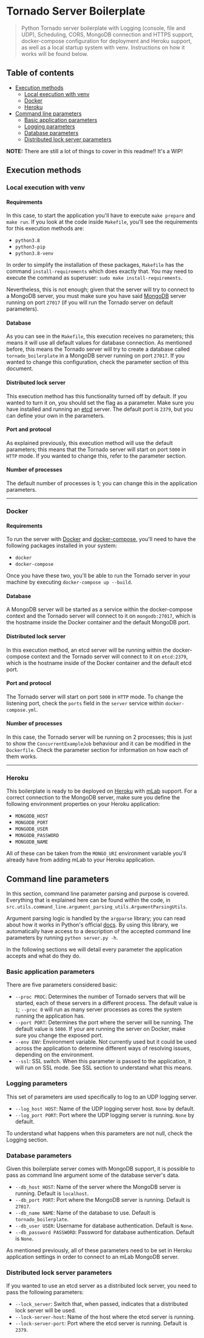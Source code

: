 # Tornado Server Boilerplate

> Python Tornado server boilerplate with Logging (console, file and UDP), Scheduling, CORS, MongoDB connection and HTTPS 
support, docker-compose configuration for deployment and Heroku support, as well as a local startup system with venv.
Instructions on how it works will be found below.

## Table of contents

* [Execution methods](#execution-methods)
    * [Local execution with venv](#local-execution-with-venv)
    * [Docker](#docker)
    * [Heroku](#heroku)
* [Command line parameters](#command-line-parameters)
    * [Basic application parameters](#basic-application-parameters)
    * [Logging parameters](#logging-parameters)
    * [Database parameters](#database-parameters)
    * [Distributed lock server parameters](#distributed-lock-server-parameters)

**NOTE:** There are still a lot of things to cover in this readme!! It's a WIP!

## Execution methods

### Local execution with venv

#### Requirements
In this case, to start the application you'll have to execute `make prepare` and `make run`. If you look at the code
inside `Makefile`, you'll see the requirements for this execution methods are:

* `python3.8`
* `python3-pip`
* `python3.8-venv`

In order to simplify the installation of these packages, `Makefile` has the command `install-requirements` which does
exactly that. You may need to execute the command as superuser: `sudo make install-requirements`.

Nevertheless, this is not enough; given that the server will try to connect to a MongoDB server, you must make sure you
have said [MongoDB](https://www.mongodb.com/) server running on port `27017` (if you will run the Tornado server on 
default parameters).

#### Database
As you can see in the `Makefile`, this execution receives no parameters; this means it will use all default values for
database connection. As mentioned before, this means the Tornado server will try to create a database called 
`tornado_boilerplate` in a MongoDB server running on port `27017`. If you wanted to change this configuration, check the
parameter section of this document.

#### Distributed lock server
This execution method has this functionality turned off by default. If you wanted to turn it on, you should set the
flag as a parameter. Make sure you have installed and running an [etcd](https://etcd.io/) server. The default port is
`2379`, but you can define your own in the parameters.

#### Port and protocol
As explained previously, this execution method will use the default parameters; this means that the Tornado server will 
start on port `5000` in `HTTP` mode. If you wanted to change this, refer to the parameter section.

#### Number of processes
The default number of processes is 1; you can change this in the application parameters.

---
### Docker

#### Requirements
To run the server with [Docker](https://www.docker.com/) and [docker-compose](https://docs.docker.com/compose/), you'll 
need to have the following packages installed in your system:

* `docker`
* `docker-compose`

Once you have these two, you'll be able to run the Tornado server in your machine by executing 
`docker-compose up --build`.

#### Database
A MongoDB server will be started as a service within the docker-compose context and the Tornado server will connect
to it on `mongodb:27017`, which is the hostname inside the Docker container and the default MongoDB port.

#### Distributed lock server
In this execution method, an etcd server will be running within the docker-compose context and the Tornado server will
connect to it on `etcd:2379`, which is the hostname inside of the Docker container and the default etcd port.

#### Port and protocol
The Tornado server will start on port `5000` in `HTTP` mode. To change the listening port, check the `ports` field
in the `server` service within `docker-compose.yml`.

#### Number of processes
In this case, the Tornado server will be running on 2 processes; this is just to show the `ConcurrentExampleJob`
behaviour and it can be modified in the `Dockerfile`. Check the parameter section for information on how each of them
works.

---
### Heroku
This boilerplate is ready to be deployed on [Heroku](https://www.heroku.com/) with 
[mLab](https://elements.heroku.com/addons/mongolab) support. For a correct connection to the MongoDB server, make sure
you define the following environment properties on your Heroku application:

* `MONGODB_HOST`
* `MONGODB_PORT`
* `MONGODB_USER`
* `MONGODB_PASSWORD`
* `MONGODB_NAME`

All of these can be taken from the `MONGO_URI` environment variable you'll already have from adding mLab to your Heroku 
application.

## Command line parameters
In this section, command line parameter parsing and purpose is covered. Everything that is explained here can be found
within the code, in `src.utils.command_line.argument_parsing_utils.ArgumentParsingUtils`.

Argument parsing logic is handled by the `argparse` library; you can read about how it works in Python's official
[docs](https://docs.python.org/3/library/argparse.html). By using this library, we automatically have access to a 
description of the accepted command line parameters by running `python server.py -h`.

In the following sections we will detail every parameter the application accepts and what do they do.

### Basic application parameters
There are five parameters considered basic:
* `--proc PROC`: Determines the number of Tornado servers that will be started, each of these servers in a different 
process. The default value is `1`; `--proc 0`  will run as many server processes as cores the system running the 
application has.
* `--port PORT`: Determines the port where the server will be running. The default value is `5000`. If your are running 
the server on Docker, make sure you change the exposed port.
* `--env ENV`: Environment variable. Not currently used but it could be used across the application to determine 
different ways of resolving issues, depending on the environment.
* `--ssl`: SSL switch. When this parameter is passed to the application, it will run on SSL mode. See SSL section to 
understand what this means.

### Logging parameters
This set of parameters are used specifically to log to an UDP logging server.
* `--log_host HOST`: Name of the UDP logging server host. `None` by default.
* `--log_port PORT`: Port where the UDP logging server is running. `None` by default.

To understand what happens when this parameters are not null, check the Logging section.

### Database parameters
Given this boilerplate server comes with MongoDB support, it is possible to pass as command line argument some of the
database server's data. 
* `--db_host HOST`: Name of the server where the MongoDB server is running. Default is `localhost`.
* `--db_port PORT`: Port where the MongoDB server is running. Default is `27017`.
* `--db_name NAME`: Name of the database to use. Default is `tornado_boilerplate`.
* `--db_user USER`: Username for database authentication. Default is `None`.
* `--db_password PASSWORD`: Password for database authentication. Default is `None`.

As mentioned previously, all of these parameters need to be set in Heroku application settings in order to connect to
an mLab MongoDB server.

### Distributed lock server parameters
If you wanted to use an etcd server as a distributed lock server, you need to pass the following parameters:
* `--lock_server`: Switch that, when passed, indicates that a distributed lock server will be used.
* `--lock-server-host`: Name of the host where the etcd server is running.
* `--lock-server-port`: Port where the etcd server is running. Default is `2379`.
